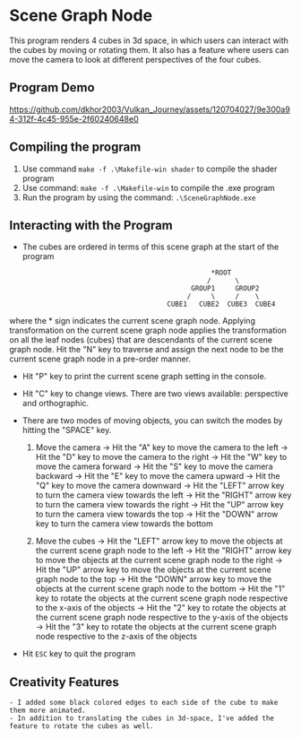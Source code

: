 # Scene Graph Node
This program renders 4 cubes in 3d space, in which users can interact with the cubes by moving or rotating them. It also has a feature where users can move the camera to look at different perspectives of the four cubes. 

## Program Demo
https://github.com/dkhor2003/Vulkan_Journey/assets/120704027/9e300a94-312f-4c45-955e-2f60240648e0 

## Compiling the program
1. Use command `make -f .\Makefile-win shader` to compile the shader program
2. Use command: `make -f .\Makefile-win` to compile the .exe program
3. Run the program by using the command: `.\SceneGraphNode.exe`

## Interacting with the Program
- The cubes are ordered in terms of this scene graph at the start of the program
                   
                                                     *ROOT
                                                    /      \
                                                GROUP1     GROUP2
                                               /     \     /    \
                                          CUBE1   CUBE2  CUBE3  CUBE4

where the * sign indicates the current scene graph node. Applying transformation on the current scene graph node applies the transformation on all the leaf nodes (cubes) that are descendants of the current scene graph node. Hit the "N" key to traverse and assign the next node to be the current scene graph node in a pre-order manner. 

- Hit "P" key to print the current scene graph setting in the console. 

- Hit "C" key to change views. There are two views available: perspective and orthographic. 

- There are two modes of moving objects, you can switch the modes by hitting the "SPACE" key.  

    1) Move the camera
        -> Hit the "A" key to move the camera to the left 
        -> Hit the "D" key to move the camera to the right
        -> Hit the "W" key to move the camera forward 
        -> Hit the "S" key to move the camera backward 
        -> Hit the "E" key to move the camera upward
        -> Hit the "Q" key to move the camera downward 
        -> Hit the "LEFT" arrow key to turn the camera view towards the left
        -> Hit the "RIGHT" arrow key to turn the camera view towards the right
        -> Hit the "UP" arrow key to turn the camera view towards the top
        -> Hit the "DOWN" arrow key to turn the camera view towards the bottom

    2) Move the cubes
        -> Hit the "LEFT" arrow key to move the objects at the current scene graph node to the left
        -> Hit the "RIGHT" arrow key to move the objects at the current scene graph node to the right
        -> Hit the "UP" arrow key to move the objects at the current scene graph node to the top
        -> Hit the "DOWN" arrow key to move the objects at the current scene graph node to the bottom
        -> Hit the "1" key to rotate the objects at the current scene graph node respective to the x-axis of the objects
        -> Hit the "2" key to rotate the objects at the current scene graph node respective to the y-axis of the objects
        -> Hit the "3" key to rotate the objects at the current scene graph node respective to the z-axis of the objects

- Hit `ESC` key to quit the program

## Creativity Features
    - I added some black colored edges to each side of the cube to make them more animated. 
    - In addition to translating the cubes in 3d-space, I've added the feature to rotate the cubes as well. 

